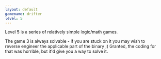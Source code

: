 ```yaml
---
layout: default
gamename: drifter
level: 5
---
```

Level 5 is a series of relatively simple logic/math games.

The game 3 is always solvable - if you are stuck on it you may wish to
reverse engineer the applicable part of the binary ;) Granted, the
coding for that was horrible, but it'd give you a way to solve it.
